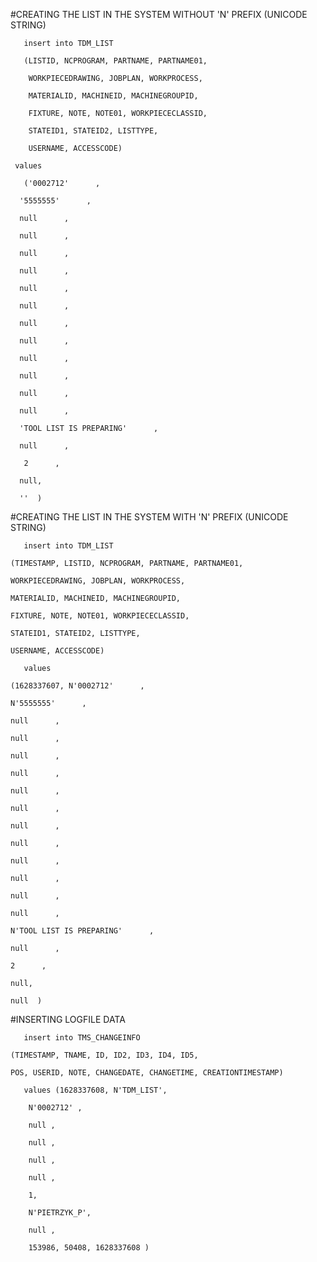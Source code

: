 #CREATING THE LIST IN THE SYSTEM WITHOUT 'N' PREFIX (UNICODE STRING)

       insert into TDM_LIST

       (LISTID, NCPROGRAM, PARTNAME, PARTNAME01, 

        WORKPIECEDRAWING, JOBPLAN, WORKPROCESS, 

        MATERIALID, MACHINEID, MACHINEGROUPID, 

        FIXTURE, NOTE, NOTE01, WORKPIECECLASSID, 

        STATEID1, STATEID2, LISTTYPE, 

        USERNAME, ACCESSCODE)

     values

       ('0002712'      ,

      '5555555'      ,

      null      ,

      null      ,

      null      ,

      null      ,

      null      ,

      null      ,

      null      ,

      null      ,

      null      ,

      null      ,

      null      ,

      null      ,

      'TOOL LIST IS PREPARING'      ,

      null      ,

       2      ,

      null,

      ''  )
#CREATING THE LIST IN THE SYSTEM WITH 'N' PREFIX (UNICODE STRING)

       insert into TDM_LIST

    (TIMESTAMP, LISTID, NCPROGRAM, PARTNAME, PARTNAME01, 

    WORKPIECEDRAWING, JOBPLAN, WORKPROCESS, 

    MATERIALID, MACHINEID, MACHINEGROUPID, 

    FIXTURE, NOTE, NOTE01, WORKPIECECLASSID, 

    STATEID1, STATEID2, LISTTYPE, 

    USERNAME, ACCESSCODE)

       values

    (1628337607, N'0002712'      ,

    N'5555555'      ,

    null      ,

    null      ,

    null      ,

    null      ,

    null      ,

    null      ,

    null      ,

    null      ,

    null      ,

    null      ,

    null      ,

    null      ,

    N'TOOL LIST IS PREPARING'      ,

    null      ,

    2      ,

    null,

    null  )


#INSERTING LOGFILE DATA

       insert into TMS_CHANGEINFO 

    (TIMESTAMP, TNAME, ID, ID2, ID3, ID4, ID5, 

    POS, USERID, NOTE, CHANGEDATE, CHANGETIME, CREATIONTIMESTAMP) 

       values (1628337608, N'TDM_LIST', 

        N'0002712' , 

        null , 

        null , 

        null , 

        null , 

        1, 

        N'PIETRZYK_P', 

        null ,  

        153986, 50408, 1628337608 )
